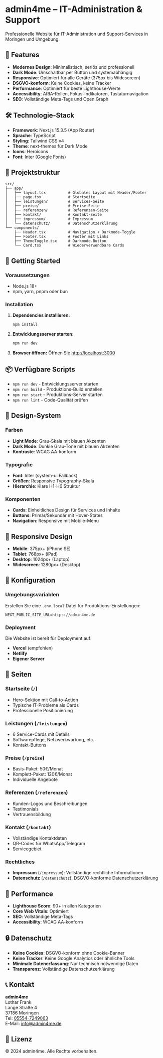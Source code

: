 # admin4me – IT-Administration & Support

Professionelle Website für IT-Administration und Support-Services in Moringen und Umgebung.

## 🚀 Features

- **Modernes Design**: Minimalistisch, seriös und professionell
- **Dark Mode**: Umschaltbar per Button und systemabhängig
- **Responsive**: Optimiert für alle Geräte (375px bis Widescreen)
- **DSGVO-konform**: Keine Cookies, keine Tracker
- **Performance**: Optimiert für beste Lighthouse-Werte
- **Accessibility**: ARIA-Rollen, Fokus-Indikatoren, Tastaturnavigation
- **SEO**: Vollständige Meta-Tags und Open Graph

## 🛠️ Technologie-Stack

- **Framework**: Next.js 15.3.5 (App Router)
- **Sprache**: TypeScript
- **Styling**: Tailwind CSS v4
- **Theme**: next-themes für Dark Mode
- **Icons**: Heroicons
- **Font**: Inter (Google Fonts)

## 📁 Projektstruktur

```
src/
├── app/
│   ├── layout.tsx          # Globales Layout mit Header/Footer
│   ├── page.tsx            # Startseite
│   ├── leistungen/         # Services-Seite
│   ├── preise/             # Preise-Seite
│   ├── referenzen/         # Referenzen-Seite
│   ├── kontakt/            # Kontakt-Seite
│   ├── impressum/          # Impressum
│   └── datenschutz/        # Datenschutzerklärung
└── components/
    ├── Header.tsx          # Navigation + Darkmode-Toggle
    ├── Footer.tsx          # Footer mit Links
    ├── ThemeToggle.tsx     # Darkmode-Button
    └── Card.tsx            # Wiederverwendbare Cards
```

## 🚀 Getting Started

### Voraussetzungen

- Node.js 18+ 
- npm, yarn, pnpm oder bun

### Installation

1. **Dependencies installieren:**
   ```bash
   npm install
   ```

2. **Entwicklungsserver starten:**
   ```bash
   npm run dev
   ```

3. **Browser öffnen:**
   Öffnen Sie [http://localhost:3000](http://localhost:3000)

## 📦 Verfügbare Scripts

- `npm run dev` - Entwicklungsserver starten
- `npm run build` - Produktions-Build erstellen
- `npm run start` - Produktions-Server starten
- `npm run lint` - Code-Qualität prüfen

## 🎨 Design-System

### Farben
- **Light Mode**: Grau-Skala mit blauen Akzenten
- **Dark Mode**: Dunkle Grau-Töne mit blauen Akzenten
- **Kontraste**: WCAG AA-konform

### Typografie
- **Font**: Inter (system-ui Fallback)
- **Größen**: Responsive Typography-Skala
- **Hierarchie**: Klare H1-H6 Struktur

### Komponenten
- **Cards**: Einheitliches Design für Services und Inhalte
- **Buttons**: Primär/Sekundär mit Hover-States
- **Navigation**: Responsive mit Mobile-Menu

## 📱 Responsive Design

- **Mobile**: 375px+ (iPhone SE)
- **Tablet**: 768px+ (iPad)
- **Desktop**: 1024px+ (Laptop)
- **Widescreen**: 1280px+ (Desktop)

## 🔧 Konfiguration

### Umgebungsvariablen
Erstellen Sie eine `.env.local` Datei für Produktions-Einstellungen:

```env
NEXT_PUBLIC_SITE_URL=https://admin4me.de
```

### Deployment
Die Website ist bereit für Deployment auf:
- **Vercel** (empfohlen)
- **Netlify**
- **Eigener Server**

## 📄 Seiten

### Startseite (`/`)
- Hero-Sektion mit Call-to-Action
- Typische IT-Probleme als Cards
- Professionelle Positionierung

### Leistungen (`/leistungen`)
- 6 Service-Cards mit Details
- Softwarepflege, Netzwerkwartung, etc.
- Kontakt-Buttons

### Preise (`/preise`)
- Basis-Paket: 50€/Monat
- Komplett-Paket: 120€/Monat
- Individuelle Angebote

### Referenzen (`/referenzen`)
- Kunden-Logos und Beschreibungen
- Testimonials
- Vertrauensbildung

### Kontakt (`/kontakt`)
- Vollständige Kontaktdaten
- QR-Codes für WhatsApp/Telegram
- Servicegebiet

### Rechtliches
- **Impressum** (`/impressum`): Vollständige rechtliche Informationen
- **Datenschutz** (`/datenschutz`): DSGVO-konforme Datenschutzerklärung

## 🎯 Performance

- **Lighthouse Score**: 90+ in allen Kategorien
- **Core Web Vitals**: Optimiert
- **SEO**: Vollständige Meta-Tags
- **Accessibility**: WCAG AA-konform

## 🔒 Datenschutz

- **Keine Cookies**: DSGVO-konform ohne Cookie-Banner
- **Keine Tracker**: Keine Google Analytics oder ähnliche Tools
- **Minimale Datenerfassung**: Nur technisch notwendige Daten
- **Transparenz**: Vollständige Datenschutzerklärung

## 📞 Kontakt

**admin4me**  
Lothar Frank  
Lange Straße 4  
37186 Moringen  
Tel: [05554-7249063](tel:055547249063)  
E-Mail: [info@admin4me.de](mailto:info@admin4me.de)

## 📄 Lizenz

© 2024 admin4me. Alle Rechte vorbehalten.
